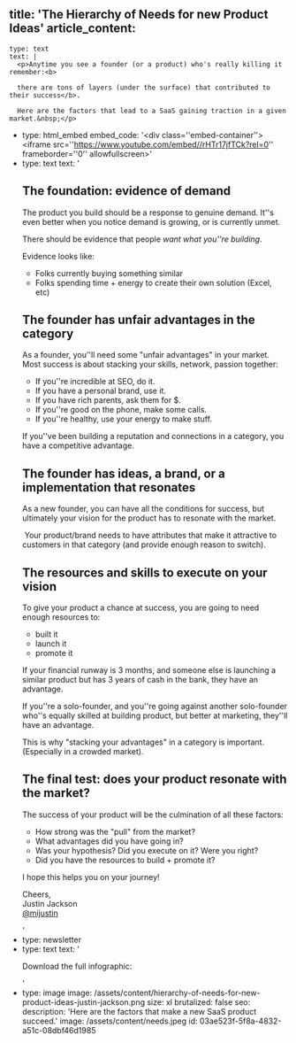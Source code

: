 title: 'The Hierarchy of Needs for new Product Ideas'
article_content:
  -
    type: text
    text: |
      <p>Anytime you see a founder (or a product) who's really killing it remember:<b>
      
      there are tons of layers (under the surface) that contributed to their success</b>.
      
      Here are the factors that lead to a SaaS gaining traction in a given market.&nbsp;</p>
  -
    type: html_embed
    embed_code: '<style>.embed-container { position: relative; padding-bottom: 56.25%; height: 0; overflow: hidden; max-width: 100%; } .embed-container iframe, .embed-container object, .embed-container embed { position: absolute; top: 0; left: 0; width: 100%; height: 100%; }</style><div class=''embed-container''><iframe src=''https://www.youtube.com/embed//rHTr17jfTCk?rel=0'' frameborder=''0'' allowfullscreen></iframe></div>'
  -
    type: text
    text: '<h2>The foundation: evidence of demand</h2><p>The product you build should be a response to genuine demand. It''s even better when you notice demand is growing, or is currently unmet.</p><p>There should be evidence that people <i>want what you''re building</i>.</p><p>Evidence looks like:</p><ul><li>Folks currently buying something similar</li><li>Folks spending time + energy to create their own solution (Excel, etc)</li></ul><h2>The founder has unfair advantages in the category</h2><p>As a founder, you''ll need some "unfair advantages" in your market. Most success is about stacking your skills, network, passion together:</p><ul><li>If you''re incredible at SEO, do it.</li><li>If you have a personal brand, use it.</li><li>If you have rich parents, ask them for $.</li><li>If you''re good on the phone, make some calls.</li><li>If you''re healthy, use your energy to make stuff.</li></ul><p>If you''ve been building a reputation and connections in a category, you have a competitive advantage.</p><h2>The founder has ideas, a brand, or a implementation that resonates</h2><p>As a new founder, you can have all the conditions for success, but ultimately your vision for the product has to resonate with the market.&nbsp;</p><p>&nbsp;Your product/brand needs to have attributes that make it attractive to customers in that category (and provide enough reason to switch).</p><h2>The resources and skills to execute on your vision</h2><p>To give your product a chance at success, you are going to need enough resources to:</p><ul><li>built it</li><li>launch it</li><li>promote it&nbsp;</li></ul><p>If your financial runway is 3 months, and someone else is launching a similar product but has 3 years of cash in the bank, they have an advantage.</p><p>If you''re a solo-founder, and you''re going against another solo-founder who''s equally skilled at building product, but better at marketing, they''ll have an advantage.</p><p>This is why "stacking your advantages" in a category is important. (Especially in a crowded market).</p><h2>The final test: does your product resonate with the market?</h2><p>The success of your product will be the culmination of all these factors:</p><ul><li>How strong was the "pull" from the market?</li><li>What advantages did you have going in?</li><li>Was your hypothesis? Did you execute on it? Were you right?</li><li>Did you have the resources to build + promote it?</li></ul><p>I hope this helps you on your journey!<br></p><p>Cheers,<br>Justin Jackson<br><a href="https://twitter.com/mijustin">@mijustin</a></p>'
  -
    type: newsletter
  -
    type: text
    text: '<p>Download the full infographic:</p>'
  -
    type: image
    image: /assets/content/hierarchy-of-needs-for-new-product-ideas-justin-jackson.png
    size: xl
    brutalized: false
seo:
  description: 'Here are the factors that make a new SaaS product succeed.'
  image: /assets/content/needs.jpeg
id: 03ae523f-5f8a-4832-a51c-08dbf46d1985
